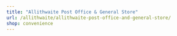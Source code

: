 ```yaml
---
title: "Allithwaite Post Office & General Store"
url: /allithwaite/allithwaite-post-office-and-general-store/
shop: convenience
---
```

